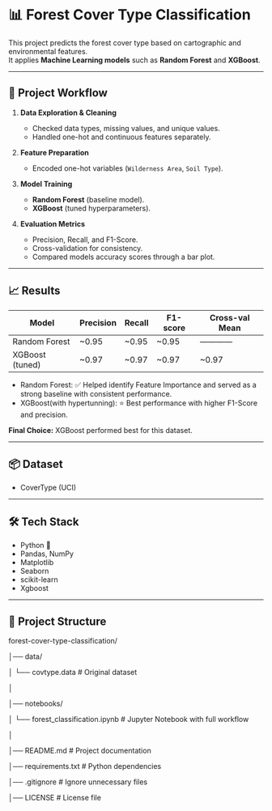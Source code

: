 # 📊 Forest Cover Type Classification

This project predicts the forest cover type based on cartographic and environmental features.  
It applies **Machine Learning models** such as **Random Forest** and **XGBoost**.

---

## 🚀 Project Workflow
1. **Data Exploration & Cleaning**  
   - Checked data types, missing values, and unique values.  
   - Handled one-hot and continuous features separately.  

2. **Feature Preparation**  
   - Encoded one-hot variables (`Wilderness Area`, `Soil Type`).  

3. **Model Training**  
   - **Random Forest** (baseline model).  
   - **XGBoost** (tuned hyperparameters).  

4. **Evaluation Metrics**  
   - Precision, Recall, and F1-Score.  
   - Cross-validation for consistency.  
   - Compared models accuracy scores through a bar plot.  

---

## 📈 Results
| Model           | Precision | Recall | F1-score | Cross-val Mean |
|-----------------|-----------|--------|----------|----------------|
| Random Forest   | ~0.95     | ~0.95  | ~0.95    |  ————          |
| XGBoost (tuned) | ~0.97     | ~0.97  | ~0.97    | ~0.97          |

- Random Forest: ✅ Helped identify Feature Importance and served as a strong baseline with consistent performance.
- XGBoost(with hypertunning): ⭐ Best performance with higher F1-Score and precision.  

**Final Choice:** XGBoost performed best for this dataset.

---

## 📦 Dataset
- CoverType (UCI)

---

## 🛠️ Tech Stack
- Python 🐍  
- Pandas, NumPy  
- Matplotlib
- Seaborn
- scikit-learn  
- Xgboost

---

## 📂 Project Structure
forest-cover-type-classification/

│── data/

│     └── covtype.data       # Original dataset

│

│── notebooks/

│     └── forest_classification.ipynb  # Jupyter Notebook with full workflow

│

│── README.md                           # Project documentation

│── requirements.txt                    # Python dependencies

│── .gitignore                          # Ignore unnecessary files

│── LICENSE                             # License file
